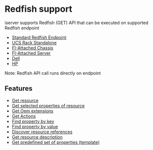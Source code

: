 # Redfish support

iserver supports Redfish (GET) API that can be executed on supported Redfish endpoint
- [Standard Redfish Endpoint](./EndpointStandard.md)
- [UCS Rack Standalone](./EndpointUcsc.md)
- [FI-Attached Chassis](./EndpointFi.md)
- [FI-Attached Server](./EndpointFi.md)
- [Dell](./EndpointDell.md)
- [HP](./EndpointHp.md)

Note: Redfish API call runs directly on endpoint

## Features

- [Get resource](./Resource.md)
- [Get selected properties of resource](./Property.md)
- [Get Oem extensions](./Oem.md)
- [Get Actions](./Action.md)
- [Find property by key](./Key.md)
- [Find property by value](./Value.md)
- [Discover resource references](./Children.md)
- [Get resource description](./Description.md)
- [Get predefined set of properties (template)](./Template.md)

